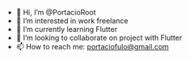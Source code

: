 - 👋 Hi, I’m @PortacioRoot
- 👀 I’m interested in work freelance
- 🌱 I’m currently learning Flutter
- 💞️ I’m looking to collaborate on project with Flutter
- 📫 How to reach me: portaciofulo@gmail.com

<!---
PortacioRoot/PortacioRoot is a ✨ special ✨ repository because its `README.md` (this file) appears on your GitHub profile.
You can click the Preview link to take a look at your changes.
--->
